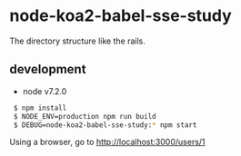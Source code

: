 # node-koa2-babel-sse-study
The directory structure like the rails. 

## development

 - node v7.2.0

```bash
 $ npm install
 $ NODE_ENV=production npm run build
 $ DEBUG=node-koa2-babel-sse-study:* npm start
```

Using a browser, go to [http://localhost:3000/users/1](http://localhost:3000/users/1)
